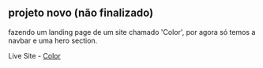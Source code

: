 ## projeto novo (não finalizado)

fazendo um landing page de um site chamado 'Color', por agora só temos a navbar e uma hero section.

Live Site - [Color](https://joaodiazz.github.io/color_website/)
